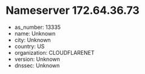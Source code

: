 # Nameserver 172.64.36.73

* as_number: 13335
* name: Unknown
* city: Unknown
* country: US
* organization: CLOUDFLARENET
* version: Unknown
* dnssec: Unknown

